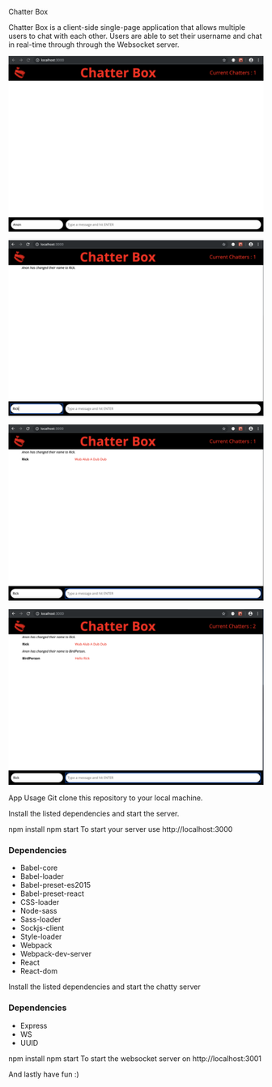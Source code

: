 Chatter Box

Chatter Box is a client-side single-page application that allows multiple users to chat with each other. Users are able to set their username and chat in real-time through through the Websocket server.

!["Screenshot of First Connection"](https://github.com/MikeTheFyke/react-simple-boilerplate/blob/master/docs/01%20Connection.png)

!["Screenshot of Change User Name"](https://github.com/MikeTheFyke/react-simple-boilerplate/blob/master/docs/02%20Changed-Name.png)

!["Screenshot of Sent message"](https://github.com/MikeTheFyke/react-simple-boilerplate/blob/master/docs/03%20Sent-Message.png)

!["Screenshot of Second Chatter Login"](https://github.com/MikeTheFyke/react-simple-boilerplate/blob/master/docs/04%20Second-Chatter.png)

App Usage
Git clone this repository to your local machine.

Install the listed dependencies and start the server.

npm install
npm start
To start your server use http://localhost:3000

### Dependencies
* Babel-core
* Babel-loader
* Babel-preset-es2015
* Babel-preset-react
* CSS-loader
* Node-sass
* Sass-loader
* Sockjs-client
* Style-loader
* Webpack
* Webpack-dev-server
* React
* React-dom

Install the listed dependencies and start the chatty server

### Dependencies
* Express
* WS
* UUID

npm install
npm start
To start the websocket server on http://localhost:3001

And lastly have fun :)
